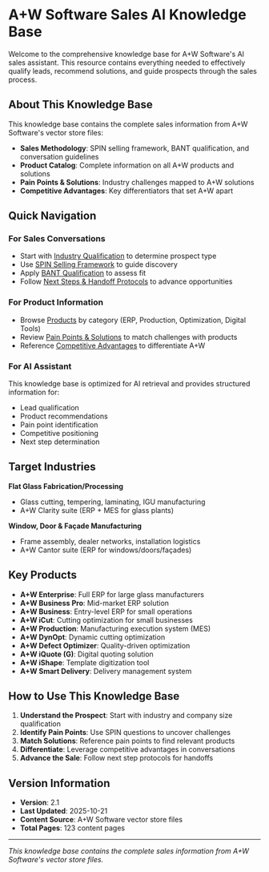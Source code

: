 # A+W Software Sales AI Knowledge Base

Welcome to the comprehensive knowledge base for A+W Software's AI sales assistant. This resource contains everything needed to effectively qualify leads, recommend solutions, and guide prospects through the sales process.

## About This Knowledge Base

This knowledge base contains the complete sales information from A+W Software's vector store files:

- **Sales Methodology**: SPIN selling framework, BANT qualification, and conversation guidelines
- **Product Catalog**: Complete information on all A+W products and solutions
- **Pain Points & Solutions**: Industry challenges mapped to A+W solutions
- **Competitive Advantages**: Key differentiators that set A+W apart

## Quick Navigation

### For Sales Conversations
- Start with [Industry Qualification](sales-methodology/industry-qualification.md) to determine prospect type
- Use [SPIN Selling Framework](sales-methodology/spin-selling.md) to guide discovery
- Apply [BANT Qualification](sales-methodology/bant-qualification.md) to assess fit
- Follow [Next Steps & Handoff Protocols](sales-methodology/next-steps.md) to advance opportunities

### For Product Information
- Browse [Products](products/) by category (ERP, Production, Optimization, Digital Tools)
- Review [Pain Points & Solutions](pain-points/) to match challenges with products
- Reference [Competitive Advantages](competitive-advantages/) to differentiate A+W

### For AI Assistant
This knowledge base is optimized for AI retrieval and provides structured information for:
- Lead qualification
- Product recommendations
- Pain point identification
- Competitive positioning
- Next step determination

## Target Industries

**Flat Glass Fabrication/Processing**
- Glass cutting, tempering, laminating, IGU manufacturing
- A+W Clarity suite (ERP + MES for glass plants)

**Window, Door & Façade Manufacturing**
- Frame assembly, dealer networks, installation logistics
- A+W Cantor suite (ERP for windows/doors/façades)

## Key Products

- **A+W Enterprise**: Full ERP for large glass manufacturers
- **A+W Business Pro**: Mid-market ERP solution
- **A+W Business**: Entry-level ERP for small operations
- **A+W iCut**: Cutting optimization for small businesses
- **A+W Production**: Manufacturing execution system (MES)
- **A+W DynOpt**: Dynamic cutting optimization
- **A+W Defect Optimizer**: Quality-driven optimization
- **A+W iQuote (G)**: Digital quoting solution
- **A+W iShape**: Template digitization tool
- **A+W Smart Delivery**: Delivery management system

## How to Use This Knowledge Base

1. **Understand the Prospect**: Start with industry and company size qualification
2. **Identify Pain Points**: Use SPIN questions to uncover challenges
3. **Match Solutions**: Reference pain points to find relevant products
4. **Differentiate**: Leverage competitive advantages in conversations
5. **Advance the Sale**: Follow next step protocols for handoffs

## Version Information

- **Version**: 2.1
- **Last Updated**: 2025-10-21
- **Content Source**: A+W Software vector store files
- **Total Pages**: 123 content pages

---

*This knowledge base contains the complete sales information from A+W Software's vector store files.*
